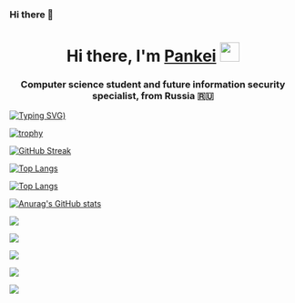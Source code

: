 ### Hi there 👋

<!--
**Pancake2021/pancake2021** is a ✨ _special_ ✨ repository because its `README.md` (this file) appears on your GitHub profile.

Here are some ideas to get you started:

- 🔭 I’m currently working on ...
- 🌱 I’m currently learning ...
- 👯 I’m looking to collaborate on ...
- 🤔 I’m looking for help with ...
- 💬 Ask me about ...
- 📫 How to reach me: ...
- 😄 Pronouns: ...
- ⚡ Fun fact: ...
-->
<h1 align="center">Hi there, I'm <a href="https://daniilshat.ru/" target="_blank">Pankei</a> 
<img src="https://github.com/blackcater/blackcater/raw/main/images/Hi.gif" height="34"/></h1>
<h3 align="center">Computer science student and future information security specialist, from Russia 🇷🇺</h3>

<!---Пример кода-->
[![Typing SVG](https://readme-typing-svg.herokuapp.com?color=%5336BCF7&lines=future+information+security+spec+))](https://git.io/typing-svg)

[![trophy](https://github-profile-trophy.vercel.app/?username=ryo-ma)](https://github.com/ryo-ma/github-profile-trophy)

[![GitHub Streak](https://github-readme-streak-stats.herokuapp.com/?user=DenverCoder1)](https://git.io/streak-stats)

<!---Для компактной версии-->
[![Top Langs](https://github-readme-stats.vercel.app/api/top-langs/?username=pancake2021&layout=compact)](https://github.com/pancake2021/github-readme-stats)

<!---Для подробной версии-->
[![Top Langs](https://github-readme-stats.vercel.app/api/top-langs/?username=pancake2021)](https://github.com/pancake2021/github-readme-stats)

[![Anurag's GitHub stats](https://github-readme-stats.vercel.app/api?username=pancake2021)](https://github.com/pancake2021/github-readme-stats)


![](https://github-profile-summary-cards.vercel.app/api/cards/profile-details?username=pancake2021&theme=solarized_dark)


![](https://github-profile-summary-cards.vercel.app/api/cards/most-commit-language?username=pancake2021&theme=solarized_dark)


![](https://github-profile-summary-cards.vercel.app/api/cards/repos-per-language?username=pancake2021&theme=solarized_dark)


![](https://github-profile-summary-cards.vercel.app/api/cards/stats?username=pancake2021&theme=solarized_dark)


![](https://github-profile-summary-cards.vercel.app/api/cards/productive-time?username=pancake2021&theme=solarized_dark)


